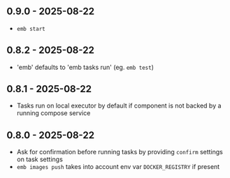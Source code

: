 ## 0.9.0 - 2025-08-22

* `emb start`

## 0.8.2 - 2025-08-22

* 'emb' defaults to 'emb tasks run' (eg. `emb test`)

## 0.8.1 - 2025-08-22

* Tasks run on local executor by default if component is not backed by a running compose service

## 0.8.0 - 2025-08-22

* Ask for confirmation before running tasks by providing `confirm` settings on task settings
* `emb images push` takes into account env var `DOCKER_REGISTRY` if present
